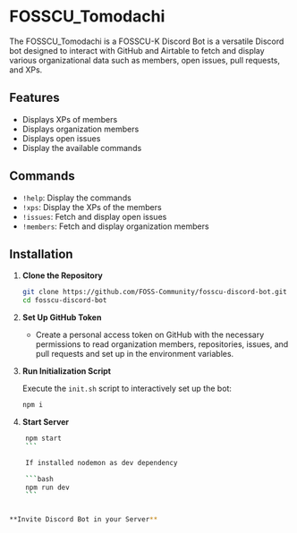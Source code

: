 # FOSSCU_Tomodachi

The FOSSCU_Tomodachi is a FOSSCU-K Discord Bot is a versatile Discord bot designed to interact with GitHub and Airtable to fetch and display various organizational data such as members, open issues, pull requests, and XPs.

## Features

- Displays XPs of members
- Displays organization members
- Displays open issues
- Display the available commands

## Commands

- `!help`: Display the commands
- `!xps`: Display the XPs of the members
- `!issues`: Fetch and display open issues
- `!members`: Fetch and display organization members

## Installation

1. **Clone the Repository**

    ```bash
    git clone https://github.com/FOSS-Community/fosscu-discord-bot.git
    cd fosscu-discord-bot
    ```


2. **Set Up GitHub Token**

    - Create a personal access token on GitHub with the necessary permissions to read organization members, repositories, issues, and pull requests and set up in the environment variables.

3. **Run Initialization Script**

    Execute the `init.sh` script to interactively set up the bot:

    ```bash
    npm i
    ```

4. **Start Server**

```bash
    npm start
    ```

    If installed nodemon as dev dependency 

    ```bash
    npm run dev
    ```


**Invite Discord Bot in your Server**

    

